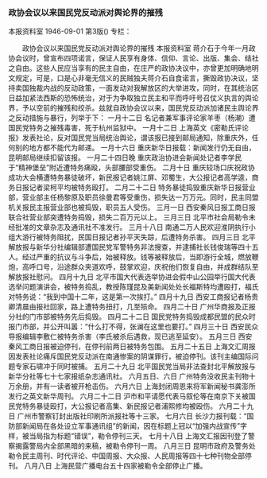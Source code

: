### 政协会议以来国民党反动派对舆论界的摧残
本报资料室
1946-09-01
第3版()
专栏：

　　政协会议以来国民党反动派对舆论界的摧残
    本报资料室
    蒋介石于今年一月政协会议时，曾宣布四项诺言，保证人民享有身体、信仰、言论、出版、集会、结社之自由。这些人民应当享有的民主自由，在庄严的政协决议中，亦曾更加明确地明文规定，可是，口是心非毫无信义的民贼独夫蒋介石自食诺言，撕毁政协决议，坚持卖国独裁内战的反动政策，一面发动对我解放区的大举进攻，同时，在其统治区日益加紧法西斯的恐怖统治，对于为争取独立民主和平而呼吁号召仗义执言的舆论界，予以空前的摧残和绞杀。兹就自政协会议以来，国民党反动派加诸民主舆论界之反动措施与暴行，列举于下：
    一月十二日  名记者兼军事评论家羊枣（杨潮）遭国民党特务之摧残毒害，死于杭州监狱中。
    一月十二日  上海英文《密勒氏评论报》发表社论，反对国民党当局统治舆论，谓该报已接到邮局通知，除重庆外，任何别的地方都不能代为邮递。
    一月十六日  重庆新华日报载：新闻发行仍无自由，昆明邮局继续扣留该报。
    一月二十四日晚  重庆政治协进会新闻处记者李学民于“精神堡垒”附近遭特务痛殴，头部腰部受重伤。
    二月十日  重庆较场口庆祝政协成功大会横遭特务暴徒破坏，新民报记者姚江屏、邓蜀生，大公报记者高学逵，商务日报记者梁柯平均被特务殴打。
    二月二十二日  特务暴徒捣毁重庆新华日报营业部，营业部主任杨黎原及职员徐曼君等受重伤，损失达一万万元。同时，民主同盟机关报民主报营业部也被捣毁，职员五人受伤。
    三月一日  西安秦风日报工商日报联合社营业部突遭特务捣毁，损失二百万元以上。
    三月三日  北平市社会局勒令未经批准的文章杂志及通讯社不准发行。
    三月十八日  南通二万人民欢迎淮阴执行小组大游行被特务阻扰，民国日报记者孙平天失踪，后遭特务杀害。
    四月三日  北平解放报与新华分社编辑部遭国民党军警特务非法搜查，并逮捕社长钱俊瑞等四十五人。经过严重的抗议与斗争后，始被释放。钱等被释放后，当即游行全城，燃放鞭炮，高呼口号，沿途群众夹道欢呼，鼓掌欢迎，庆祝他们恢复自由，并成群结队至解放报社慰问。
    四月十九日  北平市国大代表选举协进会假中山公园举行国大代表选举问题演讲会，被特务捣乱，教授陈瑾昆及美新闻处处长福斯特均遭殴打，福氏对特务说：“我到中国十二年，这是第一次挨打。”
    四月十九日  西安工商报记者杨贵卿清晨由报社回家，路上遭特务扭打，几至殒命。
    四月二十日  广州华商报及正报分社的门市部被特务先后捣毁。
    四月二十二日  国民党特务捣毁成都民盟的民众时报门市部，并公开叫嚣：“什么打不得，张澜在这里也要打。”
    四月三十日  西安民众导报编辑李敷仁被特务杀害（李氏被杀后遇救，现已逃至延安）。
    五月三日  西安秦风工商日报被迫停刊，在停刊前两日被特务包围。
    五月二十五日  上海文汇周报因发表社论痛斥国民党反动派在南通惨案的阴谋罪行，被迫停刊。该刊主编国际问题专家石啸冲于同时被捕。
    五月二十九日  北平国民党当局非法查封北平解放报与新华分社等七十七家报纸杂志通讯社。
    六月五日、六日  广州特务没收民主刊物十万余册，并有一读者被开枪击伤。
    六月六日  上海封闭周恩来将军新闻秘书龚澎所发行之英文新华周刊。
    六月二十二日  沪市和平请愿代表马叙伦等在南京下关被国民党特务暴徒殴打，大公报记者高集、新民报记者浦熙修均被殴伤。
    六月二十九日  广州市警察钉封出版社印刷所派报社等十三家。
    七月六日  长沙力报刊载：“国防部新闻局在各处设立军事通讯组”的新闻，因在标题上冠以“加强内战宣传”字样，被当局指为标题“错误”，勒令停刊三天。
    七月十八日  上海文汇报因刊登了警察揭露警局内全部黑暗的来稿，被勒令停刊一周。
    八月三日  昆明市政府及警务处勒令民主周刊、时代评论、中国周报、大众报、人民周报等四十七种刊物全部停刊。
    八月八日  上海民营广播电台五十四家被勒令全部停止广播。
